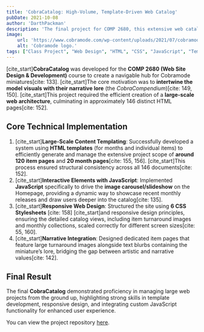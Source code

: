 ```yaml
---
title: 'CobraCatalog: High-Volume, Template-Driven Web Catalog'
pubDate: 2021-10-08
author: 'DarthPackman'
description: 'The final project for COMP 2680, this extensive web catalog was designed to interweave the high-quality lore of Cobramode 3D miniatures directly with their visual models, utilizing templating to manage over 120 pages.'
image:
    url: 'https://www.cobramode.com/wp-content/uploads/2021/07/cobramode-logo-website-big-1024x550.png'
    alt: 'Cobramode logo.'
tags: ["Class Project", "Web Design", "HTML", "CSS", "JavaScript", "Templating", "Catalog System"]
---
```


[cite_start]**CobraCatalog** was developed for the **COMP 2680 (Web Site Design & Development)** course to create a navigable hub for Cobramode miniatures[cite: 133]. [cite_start]The core motivation was to **intertwine the model visuals with their narrative lore** (the *CobraCompendium*)[cite: 149, 150]. [cite_start]This project required the efficient creation of a **large-scale web architecture**, culminating in approximately 146 distinct HTML pages[cite: 152].

## Core Technical Implementation

1. [cite_start]**Large-Scale Content Templating**: Successfully developed a system using **HTML templates** (for months and individual items) to efficiently generate and manage the extensive project scope of **around 120 item pages** and **20 month pages**[cite: 155, 156]. [cite_start]This process ensured structural consistency across all 146 documents[cite: 152].
2. [cite_start]**Interactive Elements with JavaScript**: Implemented **JavaScript** specifically to drive the **image carousel/slideshow** on the Homepage, providing a dynamic way to showcase recent monthly releases and draw users deeper into the catalog[cite: 135].
3. [cite_start]**Responsive Web Design**: Structured the site using **6 CSS Stylesheets** [cite: 158] [cite_start]and responsive design principles, ensuring the detailed catalog views, including item turnaround images and monthly collections, scaled correctly for different screen sizes[cite: 55, 160].
4. [cite_start]**Narrative Integration**: Designed dedicated item pages that feature large turnaround images alongside text blurbs containing the miniature’s lore, bridging the gap between artistic and narrative values[cite: 142].

## Final Result

The final **CobraCatalog** demonstrated proficiency in managing large web projects from the ground up, highlighting strong skills in template development, responsive design, and integrating custom JavaScript functionality for enhanced user experience.

You can view the project repository [here](https://github.com/DarthPackman/CobraCatalog).
